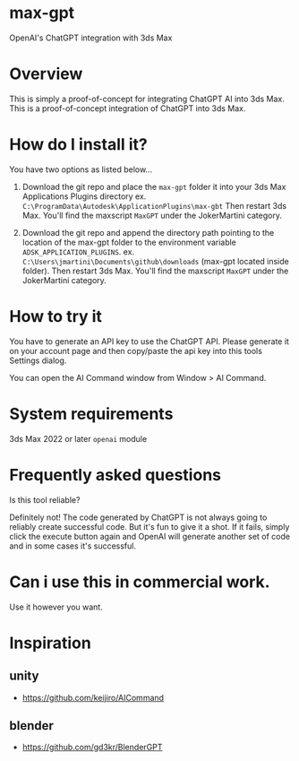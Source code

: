 # max-gpt
OpenAI's ChatGPT integration with 3ds Max

# Overview
This is simply a proof-of-concept for integrating ChatGPT AI into 3ds Max.
This is a proof-of-concept integration of ChatGPT into 3ds Max. 

# How do I install it?
You have two options as listed below...

1. Download the git repo and place the `max-gpt` folder it into your 3ds Max Applications Plugins directory
ex. `C:\ProgramData\Autodesk\ApplicationPlugins\max-gbt` Then restart 3ds Max. You'll find the maxscript `MaxGPT` under the JokerMartini category.

2. Download the git repo and append the directory path pointing to the location of the max-gpt folder to the environment variable `ADSK_APPLICATION_PLUGINS`.
ex. `C:\Users\jmartini\Documents\github\downloads` (max-gpt located inside folder). Then restart 3ds Max. You'll find the maxscript `MaxGPT` under the JokerMartini category.


# How to try it
You have to generate an API key to use the ChatGPT API. Please generate it on your account page and then copy/paste the api key into this tools Settings dialog.

You can open the AI Command window from Window > AI Command.

# System requirements
3ds Max 2022 or later
`openai` module

# Frequently asked questions
Is this tool reliable?

Definitely not! The code generated by ChatGPT is not always going to reliably create successful code. But it's fun to give it a shot. If it fails, simply click the execute button again and OpenAI will generate another set of code and in some cases it's successful.

# Can i use this in commercial work.
Use it however you want.


# Inspiration

## unity
- https://github.com/keijiro/AICommand

## blender
- https://github.com/gd3kr/BlenderGPT
